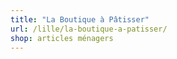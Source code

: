 ```yaml
---
title: "La Boutique à Pâtisser"
url: /lille/la-boutique-a-patisser/
shop: articles ménagers
---
```

